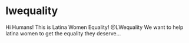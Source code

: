 # lwequality

Hi Humans! This is Latina Women Equality! @LWequality
We want to help latina women to get the equality they deserve...
